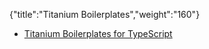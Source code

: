 {"title":"Titanium Boilerplates","weight":"160"}

* [Titanium Boilerplates for TypeScript](/docs/appc/Titanium_SDK/Titanium_SDK_How-tos/Titanium_Boilerplates/Titanium_Boilerplates_for_TypeScript/)
